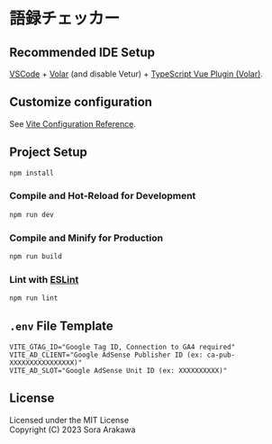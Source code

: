 # 語録チェッカー

## Recommended IDE Setup

[VSCode](https://code.visualstudio.com/) + [Volar](https://marketplace.visualstudio.com/items?itemName=Vue.volar) (and disable Vetur) + [TypeScript Vue Plugin (Volar)](https://marketplace.visualstudio.com/items?itemName=Vue.vscode-typescript-vue-plugin).

## Customize configuration

See [Vite Configuration Reference](https://vitejs.dev/config/).

## Project Setup

```sh
npm install
```

### Compile and Hot-Reload for Development

```sh
npm run dev
```

### Compile and Minify for Production

```sh
npm run build
```

### Lint with [ESLint](https://eslint.org/)

```sh
npm run lint
```

## `.env` File Template

```
VITE_GTAG_ID="Google Tag ID, Connection to GA4 required"
VITE_AD_CLIENT="Google AdSense Publisher ID (ex: ca-pub-XXXXXXXXXXXXXXXX)"
VITE_AD_SLOT="Google AdSense Unit ID (ex: XXXXXXXXXX)"
```

## License

Licensed under the MIT License  
Copyright (C) 2023 Sora Arakawa

